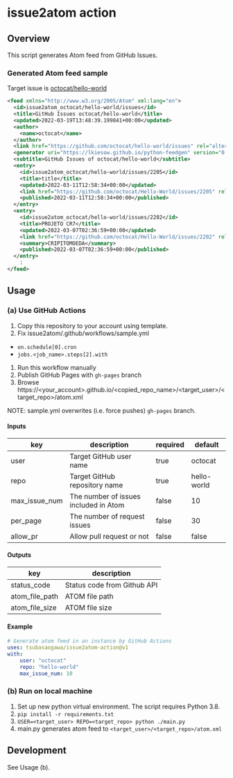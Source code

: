 # issue2atom action

## Overview

This script generates Atom feed from GitHub Issues.

### Generated Atom feed sample

Target issue is [octocat/hello-world](https://github.com/octocat/hello-world/issues)

```xml
<feed xmlns="http://www.w3.org/2005/Atom" xml:lang="en">
  <id>issue2atom_octocat/hello-world/issues</id>
  <title>GitHub Issues octocat/hello-world</title>
  <updated>2022-03-19T13:48:39.199841+00:00</updated>
  <author>
    <name>octocat</name>
  </author>
  <link href="https://github.com/octocat/hello-world/issues" rel="alternate"/>
  <generator uri="https://lkiesow.github.io/python-feedgen" version="0.9.0">python-feedgen</generator>
  <subtitle>GitHub Issues of octocat/hello-world</subtitle>
  <entry>
    <id>issue2atom_octocat/hello-world/issues/2205</id>
    <title>title</title>
    <updated>2022-03-11T12:58:34+00:00</updated>
    <link href="https://github.com/octocat/Hello-World/issues/2205" rel="alternate"/>
    <published>2022-03-11T12:58:34+00:00</published>
  </entry>
  <entry>
    <id>issue2atom_octocat/hello-world/issues/2202</id>
    <title>PROJETO CR7</title>
    <updated>2022-03-07T02:36:59+00:00</updated>
    <link href="https://github.com/octocat/Hello-World/issues/2202" rel="alternate"/>
    <summary>CRIPITOMOEDA</summary>
    <published>2022-03-07T02:36:59+00:00</published>
  </entry>
    :
</feed>
```

## Usage

### (a) Use GitHub Actions

1. Copy this repository to your account using template.
1. Fix issue2atom/.github/workflows/sample.yml
  - `on.schedule[0].cron`
  - `jobs.<job_name>.steps[2].with`
1. Run this workflow manually
1. Publish GitHub Pages with `gh-pages` branch
1. Browse https://<your_account>.github.io/<copied_repo_name>/<target_user>/<target_repo>/atom.xml

NOTE: sample.yml overwrites (i.e. force pushes) `gh-pages` branch. 

#### Inputs

|key|description|required|default|
|---|-----------|--------|-------|
|user|Target GitHub user name|true|octocat|
|repo|Target GitHub repository name|true|hello-world|
|max_issue_num|The number of issues included in Atom|false|10|
|per_page|The number of request issues|false|30|
|allow_pr|Allow pull request or not|false|false|

#### Outputs

|key|description|
|---|-----------|
|status_code|Status code from Github API|
|atom_file_path|ATOM file path|
|atom_file_size|ATOM file size|

#### Example

```yaml
# Generate atom feed in an instance by GitHub Actions
uses: tsubasaogawa/issue2atom-action@v1
with:
    user: "octocat"
    repo: "hello-world"
    max_issue_num: 10
```

### (b) Run on local machine

1. Set up new python virtual environment. The script requires Python 3.8.
1. `pip install -r requirements.txt`
1. `USER=<target_user> REPO=<target_repo> python ./main.py`
1. main.py generates atom feed to `<target_user>/<target_repo>/atom.xml`

## Development

See Usage (b).

